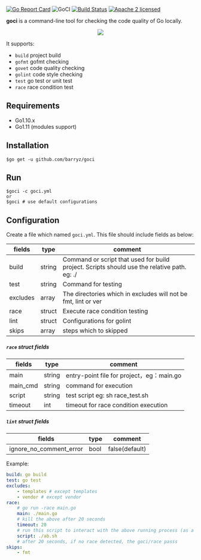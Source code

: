 [![Go Report Card](https://goreportcard.com/badge/github.com/barryz/goci)](https://goreportcard.com/report/github.com/barryz/goci)
![GoCI](http://goci.ele.me/na/goci/eleme/goci/badge?type=job)
[![Build Status](https://travis-ci.org/barryz/goci.svg?branch=master)](https://travis-ci.org/barryz/goci)
[![Apache 2 licensed](https://img.shields.io/badge/license-Apache2-blue.svg)](https://raw.githubusercontent.com/oklog/run/master/LICENSE)

**goci** is a command-line tool for checking the code quality of Go locally.

<p align="center">
	<img src="https://cdn.rawgit.com/barryz/goci/372bcccb/demonstration.svg">
</p>

It supports:

- `build`  project build
- `gofmt`  gofmt checking
- `govet`  code quality checking
- `golint` code style checking
- `test`   go test or unit test
- `race`   race condition test

## Requirements

- Go1.10.x
- Go1.11 (modules support)

## Installation
```
$go get -u github.com/barryz/goci
```

## Run
```
$goci -c goci.yml
or
$goci # use default configurations
```

## Configuration
Create a file which named `goci.yml`. This file should include fields as below:

| fields   |  type  | comment |
|----------|--------|-------|
| build    | string | Command or script that used for build project. Scripts should use the relative path. eg: ./ |
| test     | string | Command for testing |
| excludes | array  | The directories which in excludes will not be fmt, lint or ver |
| race     | struct | Execute race condition testing |
| lint     | struct | Configurations for golint |
| skips    | array  | steps which to skipped |



##### `race` struct fields

| fields |  type | comment |
|---------|--------|-------|
| main    | string | entry-point file for project，eg：main.go |
| main_cmd | string | command for execution |
| script  | string | test script eg: sh race_test.sh |
| timeout | int    | timeout for race condition execution |

##### `lint` struct fields

| fields |  type  | comment  |
|---------|--------|-------|
| ignore_no_comment_error | bool | false(default)|


Example:

```yaml
build: go build
test: go test
excludes:
    - templates # except templates
    - vendor # except vendor
race:
    # go run -race main.go
    main: ./main.go
    # kill the above after 20 seconds
    timeout: 20
    # run this script to interact with the above running process (as a test)
    script: ./ab.sh
    # after 20 seconds, if no race detected, the goci/race passs
skips:
    - fmt
```
